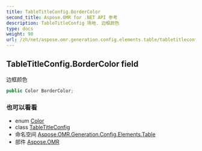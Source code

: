 ```yaml
---
title: TableTitleConfig.BorderColor
second_title: Aspose.OMR for .NET API 参考
description: TableTitleConfig 场地. 边框颜色
type: docs
weight: 90
url: /zh/net/aspose.omr.generation.config.elements.table/tabletitleconfig/bordercolor/
---
```

## TableTitleConfig.BorderColor field

边框颜色

```csharp
public Color BorderColor;
```

### 也可以看看

* enum [Color](../../../aspose.omr.generation/color/)
* class [TableTitleConfig](../)
* 命名空间 [Aspose.OMR.Generation.Config.Elements.Table](../../tabletitleconfig/)
* 部件 [Aspose.OMR](../../../)


